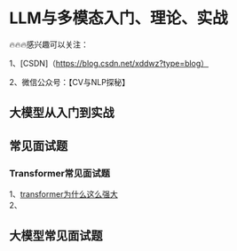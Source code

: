 # LLM与多模态入门、理论、实战
🔥🔥🔥感兴趣可以关注：

1、[CSDN]（https://blog.csdn.net/xddwz?type=blog）<br>

2、微信公众号：【CV与NLP探秘】

## 大模型从入门到实战

## 常见面试题
### Transformer常见面试题
1、[transformer为什么这么强大](https://blog.csdn.net/xddwz/article/details/136190137?csdn_share_tail=%7B%22type%22%3A%22blog%22%2C%22rType%22%3A%22article%22%2C%22rId%22%3A%22136190137%22%2C%22source%22%3A%22xddwz%22%7D)<br>
2、
## 大模型常见面试题

